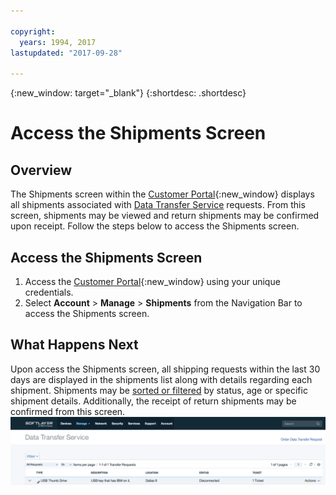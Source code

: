```yaml
---

copyright:
  years: 1994, 2017
lastupdated: "2017-09-28"

---
```

{:new_window: target="_blank"}
{:shortdesc: .shortdesc}

# Access the Shipments Screen

## Overview

The Shipments screen within the [Customer Portal](https://control.softlayer.com/){:new_window} displays all shipments associated with [Data Transfer Service](index.html) requests. From this screen, shipments may be viewed and return shipments may be confirmed upon receipt. Follow the steps below to access the Shipments screen.

## Access the Shipments Screen

1. Access the [Customer Portal](https://control.softlayer.com/){:new_window} using your unique credentials.
2. Select **Account** > **Manage** > **Shipments** from the Navigation Bar to access the Shipments screen.

## What Happens Next

Upon access the Shipments screen, all shipping requests within the last 30 days are displayed in the shipments list along with details regarding each shipment. Shipments may be [sorted or filtered](sort-or-filter-shipments-list.html) by status, age or specific shipment details. Additionally, the receipt of return shipments may be confirmed from this screen.
![Shipments Screen](/images/DTSShipmentScreen1.png)

